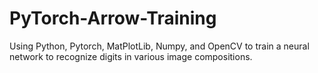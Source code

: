 # PyTorch-Arrow-Training
Using Python, Pytorch, MatPlotLib, Numpy, and OpenCV to train a neural network to recognize digits in various image compositions.
